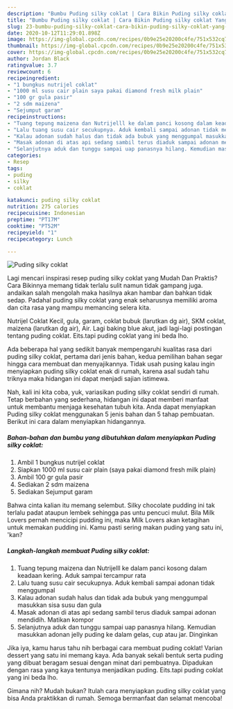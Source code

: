 ```yaml
---
description: "Bumbu Puding silky coklat | Cara Bikin Puding silky coklat Yang Menggugah Selera"
title: "Bumbu Puding silky coklat | Cara Bikin Puding silky coklat Yang Menggugah Selera"
slug: 23-bumbu-puding-silky-coklat-cara-bikin-puding-silky-coklat-yang-menggugah-selera
date: 2020-10-12T11:29:01.898Z
image: https://img-global.cpcdn.com/recipes/0b9e25e20200c4fe/751x532cq70/puding-silky-coklat-foto-resep-utama.jpg
thumbnail: https://img-global.cpcdn.com/recipes/0b9e25e20200c4fe/751x532cq70/puding-silky-coklat-foto-resep-utama.jpg
cover: https://img-global.cpcdn.com/recipes/0b9e25e20200c4fe/751x532cq70/puding-silky-coklat-foto-resep-utama.jpg
author: Jordan Black
ratingvalue: 3.7
reviewcount: 6
recipeingredient:
- "1 bungkus nutrijel coklat"
- "1000 ml susu cair plain saya pakai diamond fresh milk plain"
- "100 gr gula pasir"
- "2 sdm maizena"
- "Sejumput garam"
recipeinstructions:
- "Tuang tepung maizena dan Nutrijelll ke dalam panci kosong dalam keadaan kering. Aduk sampai tercampur rata"
- "Lalu tuang susu cair secukupnya. Aduk kembali sampai adonan tidak menggumpal"
- "Kalau adonan sudah halus dan tidak ada bubuk yang menggumpal masukkan sisa susu dan gula"
- "Masak adonan di atas api sedang sambil terus diaduk sampai adonan mendidih. Matikan kompor"
- "Selanjutnya aduk dan tunggu sampai uap panasnya hilang. Kemudian masukkan adonan jelly puding ke dalam gelas, cup atau jar. Dinginkan"
categories:
- Resep
tags:
- puding
- silky
- coklat

katakunci: puding silky coklat 
nutrition: 275 calories
recipecuisine: Indonesian
preptime: "PT17M"
cooktime: "PT52M"
recipeyield: "1"
recipecategory: Lunch

---
```



![Puding silky coklat](https://img-global.cpcdn.com/recipes/0b9e25e20200c4fe/751x532cq70/puding-silky-coklat-foto-resep-utama.jpg)

Lagi mencari inspirasi resep puding silky coklat yang Mudah Dan Praktis? Cara Bikinnya memang tidak terlalu sulit namun tidak gampang juga. andaikan salah mengolah maka hasilnya akan hambar dan bahkan tidak sedap. Padahal puding silky coklat yang enak seharusnya memiliki aroma dan cita rasa yang mampu memancing selera kita.

Nutrijel Coklat Kecil, gula, garam, coklat bubuk (larutkan dg air), SKM coklat, maizena (larutkan dg air), Air. Lagi baking blue akut, jadi lagi-lagi postingan tentang puding coklat. Eits.tapi puding coklat yang ini beda lho.

Ada beberapa hal yang sedikit banyak mempengaruhi kualitas rasa dari puding silky coklat, pertama dari jenis bahan, kedua pemilihan bahan segar hingga cara membuat dan menyajikannya. Tidak usah pusing kalau ingin menyiapkan puding silky coklat enak di rumah, karena asal sudah tahu triknya maka hidangan ini dapat menjadi sajian istimewa.


Nah, kali ini kita coba, yuk, variasikan puding silky coklat sendiri di rumah. Tetap berbahan yang sederhana, hidangan ini dapat memberi manfaat untuk membantu menjaga kesehatan tubuh kita. Anda dapat menyiapkan Puding silky coklat menggunakan 5 jenis bahan dan 5 tahap pembuatan. Berikut ini cara dalam menyiapkan hidangannya.

<!--inarticleads1-->

##### Bahan-bahan dan bumbu yang dibutuhkan dalam menyiapkan Puding silky coklat:

1. Ambil 1 bungkus nutrijel coklat
1. Siapkan 1000 ml susu cair plain (saya pakai diamond fresh milk plain)
1. Ambil 100 gr gula pasir
1. Sediakan 2 sdm maizena
1. Sediakan Sejumput garam


Bahwa cinta kalian itu memang selembut. Silky chocolate pudding ini tak terlalu padat ataupun lembek sehingga pas untu pencuci mulut. Bila Milk Lovers pernah mencicipi pudding ini, maka Milk Lovers akan ketagihan untuk memakan pudding ini. Kamu pasti sering makan puding yang satu ini, &#39;kan? 

<!--inarticleads2-->

##### Langkah-langkah membuat Puding silky coklat:

1. Tuang tepung maizena dan Nutrijelll ke dalam panci kosong dalam keadaan kering. Aduk sampai tercampur rata
1. Lalu tuang susu cair secukupnya. Aduk kembali sampai adonan tidak menggumpal
1. Kalau adonan sudah halus dan tidak ada bubuk yang menggumpal masukkan sisa susu dan gula
1. Masak adonan di atas api sedang sambil terus diaduk sampai adonan mendidih. Matikan kompor
1. Selanjutnya aduk dan tunggu sampai uap panasnya hilang. Kemudian masukkan adonan jelly puding ke dalam gelas, cup atau jar. Dinginkan


Jika iya, kamu harus tahu nih berbagai cara membuat puding coklat! Varian dessert yang satu ini memang kaya. Ada banyak sekali bentuk serta puding yang dibuat beragam sesuai dengan minat dari pembuatnya. Dipadukan dengan rasa yang kaya tentunya menjadikan puding. Eits.tapi puding coklat yang ini beda lho. 

Gimana nih? Mudah bukan? Itulah cara menyiapkan puding silky coklat yang bisa Anda praktikkan di rumah. Semoga bermanfaat dan selamat mencoba!
